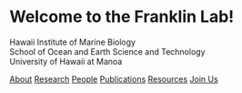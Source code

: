 <!DOCTYPE html>
<html lang="en">
<head>
    <meta charset="UTF-8">
    <meta name="viewport" content="width=device-width, initial-scale=1.0">
    
  <!-- Link to your CSS file -->
 <link rel="stylesheet" href="/css/homepage.css">
 <title>Franklin lab at HIMB</title>
</head>

<body>
    <div class="content">
      <h1>Welcome to the Franklin Lab!</h1>
      <p>
        Hawaii Institute of Marine Biology<br>
        School of Ocean and Earth Science and Technology<br>
        University of Hawaii at Manoa
      </p>
    </div>
<!-- Call to Action Buttons -->
    <div class="cta-section">
        <div class="cta-buttons">
          <a href="./about" class="cta-button">About</a>
          <a href="./research" class="cta-button">Research</a>
          <a href="./people" class="cta-button">People</a>
          <a href="./publications" class="cta-button">Publications</a>
          <a href="./resources" class="cta-button">Resources</a>
          <a href="./want-to-join-us" class="cta-button">Join Us</a>
        </div>
    </div>
</body>
</html>
